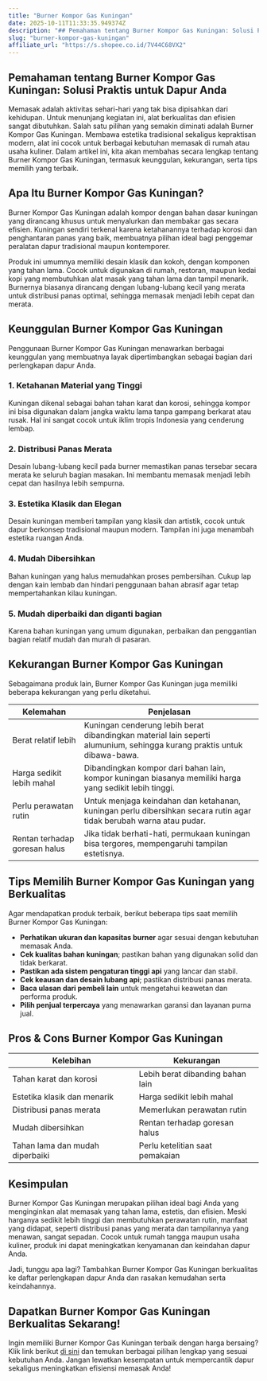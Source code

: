 ```yaml
---
title: "Burner Kompor Gas Kuningan"
date: 2025-10-11T11:33:35.949374Z
description: "## Pemahaman tentang Burner Kompor Gas Kuningan: Solusi Praktis untuk Dapur Anda..."
slug: "burner-kompor-gas-kuningan"
affiliate_url: "https://s.shopee.co.id/7V44C68VX2"
---
```

## Pemahaman tentang Burner Kompor Gas Kuningan: Solusi Praktis untuk Dapur Anda

Memasak adalah aktivitas sehari-hari yang tak bisa dipisahkan dari kehidupan. Untuk menunjang kegiatan ini, alat berkualitas dan efisien sangat dibutuhkan. Salah satu pilihan yang semakin diminati adalah Burner Kompor Gas Kuningan. Membawa estetika tradisional sekaligus kepraktisan modern, alat ini cocok untuk berbagai kebutuhan memasak di rumah atau usaha kuliner. Dalam artikel ini, kita akan membahas secara lengkap tentang Burner Kompor Gas Kuningan, termasuk keunggulan, kekurangan, serta tips memilih yang terbaik.

## Apa Itu Burner Kompor Gas Kuningan?

Burner Kompor Gas Kuningan adalah kompor dengan bahan dasar kuningan yang dirancang khusus untuk menyalurkan dan membakar gas secara efisien. Kuningan sendiri terkenal karena ketahanannya terhadap korosi dan penghantaran panas yang baik, membuatnya pilihan ideal bagi penggemar peralatan dapur tradisional maupun kontemporer.

Produk ini umumnya memiliki desain klasik dan kokoh, dengan komponen yang tahan lama. Cocok untuk digunakan di rumah, restoran, maupun kedai kopi yang membutuhkan alat masak yang tahan lama dan tampil menarik. Burnernya biasanya dirancang dengan lubang-lubang kecil yang merata untuk distribusi panas optimal, sehingga memasak menjadi lebih cepat dan merata.

## Keunggulan Burner Kompor Gas Kuningan

Penggunaan Burner Kompor Gas Kuningan menawarkan berbagai keunggulan yang membuatnya layak dipertimbangkan sebagai bagian dari perlengkapan dapur Anda.

### 1. Ketahanan Material yang Tinggi

Kuningan dikenal sebagai bahan tahan karat dan korosi, sehingga kompor ini bisa digunakan dalam jangka waktu lama tanpa gampang berkarat atau rusak. Hal ini sangat cocok untuk iklim tropis Indonesia yang cenderung lembap.

### 2. Distribusi Panas Merata

Desain lubang-lubang kecil pada burner memastikan panas tersebar secara merata ke seluruh bagian masakan. Ini membantu memasak menjadi lebih cepat dan hasilnya lebih sempurna.

### 3. Estetika Klasik dan Elegan

Desain kuningan memberi tampilan yang klasik dan artistik, cocok untuk dapur berkonsep tradisional maupun modern. Tampilan ini juga menambah estetika ruangan Anda.

### 4. Mudah Dibersihkan

Bahan kuningan yang halus memudahkan proses pembersihan. Cukup lap dengan kain lembab dan hindari penggunaan bahan abrasif agar tetap mempertahankan kilau kuningan.

### 5. Mudah diperbaiki dan diganti bagian

Karena bahan kuningan yang umum digunakan, perbaikan dan penggantian bagian relatif mudah dan murah di pasaran.

## Kekurangan Burner Kompor Gas Kuningan

Sebagaimana produk lain, Burner Kompor Gas Kuningan juga memiliki beberapa kekurangan yang perlu diketahui.

| Kelemahan | Penjelasan |
|------------|------------|
| Berat relatif lebih | Kuningan cenderung lebih berat dibandingkan material lain seperti alumunium, sehingga kurang praktis untuk dibawa-bawa. |
| Harga sedikit lebih mahal | Dibandingkan kompor dari bahan lain, kompor kuningan biasanya memiliki harga yang sedikit lebih tinggi. |
| Perlu perawatan rutin | Untuk menjaga keindahan dan ketahanan, kuningan perlu dibersihkan secara rutin agar tidak berubah warna atau pudar. |
| Rentan terhadap goresan halus | Jika tidak berhati-hati, permukaan kuningan bisa tergores, mempengaruhi tampilan estetisnya. |

## Tips Memilih Burner Kompor Gas Kuningan yang Berkualitas

Agar mendapatkan produk terbaik, berikut beberapa tips saat memilih Burner Kompor Gas Kuningan:

- **Perhatikan ukuran dan kapasitas burner** agar sesuai dengan kebutuhan memasak Anda.
- **Cek kualitas bahan kuningan**; pastikan bahan yang digunakan solid dan tidak berkarat.
- **Pastikan ada sistem pengaturan tinggi api** yang lancar dan stabil.
- **Cek keausan dan desain lubang api**; pastikan distribusi panas merata.
- **Baca ulasan dari pembeli lain** untuk mengetahui keawetan dan performa produk.
- **Pilih penjual terpercaya** yang menawarkan garansi dan layanan purna jual.

## Pros & Cons Burner Kompor Gas Kuningan

| Kelebihan | Kekurangan |
|------------|------------|
| Tahan karat dan korosi | Lebih berat dibanding bahan lain |
| Estetika klasik dan menarik | Harga sedikit lebih mahal |
| Distribusi panas merata | Memerlukan perawatan rutin |
| Mudah dibersihkan | Rentan terhadap goresan halus |
| Tahan lama dan mudah diperbaiki | Perlu ketelitian saat pemakaian |

## Kesimpulan

Burner Kompor Gas Kuningan merupakan pilihan ideal bagi Anda yang menginginkan alat memasak yang tahan lama, estetis, dan efisien. Meski harganya sedikit lebih tinggi dan membutuhkan perawatan rutin, manfaat yang didapat, seperti distribusi panas yang merata dan tampilannya yang menawan, sangat sepadan. Cocok untuk rumah tangga maupun usaha kuliner, produk ini dapat meningkatkan kenyamanan dan keindahan dapur Anda.

Jadi, tunggu apa lagi? Tambahkan Burner Kompor Gas Kuningan berkualitas ke daftar perlengkapan dapur Anda dan rasakan kemudahan serta keindahannya.

## Dapatkan Burner Kompor Gas Kuningan Berkualitas Sekarang!

Ingin memiliki Burner Kompor Gas Kuningan terbaik dengan harga bersaing? Klik link berikut [di sini](https://s.shopee.co.id/7V44C68VX2) dan temukan berbagai pilihan lengkap yang sesuai kebutuhan Anda. Jangan lewatkan kesempatan untuk mempercantik dapur sekaligus meningkatkan efisiensi memasak Anda!